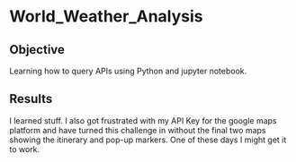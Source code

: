# World_Weather_Analysis

## Objective
Learning how to query APIs using Python and jupyter notebook. 

## Results
I learned stuff. I also got frustrated with my API Key for the google maps platform and have turned this challenge in without the final two maps showing the itinerary and pop-up markers. One of these days I might get it to work.